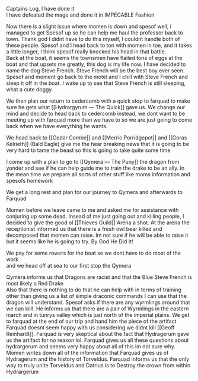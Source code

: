 Captains Log, I have done it  
I have defeated the mage and done it in IMPECABLE Fashion

Now there is a slight issue where momen is down and spesof well, i managed to get Spesof up so he can help me haul the professor back to town. Thank god I didnt have to do this myself, I couldnt handle both of these people. Spesof and I head back to ton with momen in toe, and it takes a little longer, I think spesof really knocked his head in that battle.  
Back at the boat, it seems the townsmen have flailed tons of eggs at the boat and that upsets me greatly, this dog is my life now. I have decided to name the dog Steve French. Steve French will be the best boy ever seen. Spesof and moment go back to the motel and I chill with Steve French and sleep it off in the boat. I wake up to see that Steve French is still sleeping, what a cute doggy.

We then plan our return to cedercomb with a quick stop to farquad to make sure he gets what [[Hydrargyrum ― The Quick]] gave us. We change our mind and decide to head back to cedercomb instead, we dont want to be meeting up with farquad more than we have to so we are just going to come back when we have everything he wants.

We head back to [[Cedar Combe]] and [[Merric Porridgepot]] and [[Goras Kelrieth]] (Bald Eagle) give me the hear breaking news that it is going to be very hard to tame the beast so this is going to take quite some time

I come up with a plan to go to [[Qymera ― The Puny]] the dragon from yonder and see if he can help guide me to train the drake to be an ally. In the mean time we prepare all sorts of other stuff like moms information and spesofs homework

We get a long rest and plan for our journey to Qymera and afterwards to Farquad

Momen before we leave came to me and asked me for assistance with conjuring up some dead. Insead of me just going out and killing people, I decided to give the good ol [[Thieves Guild]] Arena a shot. At the arena the receptionist informed us that there is a fresh owl bear killed and decomposed that momen can raise. Im not sure if he will be able to raise it but it seems like he is going to try. By God He Did It!

We pay for some rowers for the boat so we dont have to do most of the work  
and we head off at sea to our first stop the Qymera

Qymera informs us that Dragons are racist and that the Blue Steve French is most likely a Red Drake  
Also that there is nothing to do that he can help with in terms of training other than giving us a list of simple draconic commands I can use that the dragon will understand. Spesof asks if there are any wyrmlings around that we can killl. He informs us that there are a pair of Wyrmlings in the eastern march and in tunrys valley which is just north of the imperial plains. We get to farquad at the end of our trip and hand him the piece of the artifact 
Farquad doesnt seem happy with us considering we didnt kill [[Geoff Reinhardt]]. Farquad is very skeptical about the fact that Hydragerum gave us the artifact for no reason lol. Farquad gives us all these questions about hydrargerum and seems very happy about all of this im not sure why. Momen writes down all of the information that Farquad gives us of Hydragerum and the history of Torveldus. Farquad informs us that the only way to truly unite Torveldus and Datrius is to Destroy the crown from within Hydrargerum
